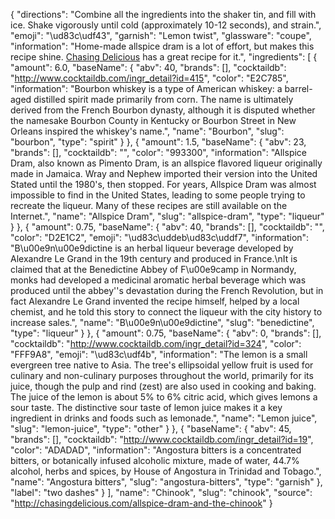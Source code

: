 {
    "directions": "Combine all the ingredients into the shaker tin, and fill with ice. Shake vigorously until cold (approximately 10-12 seconds), and strain.",
    "emoji": "\ud83c\udf43",
    "garnish": "Lemon twist",
    "glassware": "coupe",
    "information": "Home-made allspice dram is a lot of effort, but makes this recipe shine.  [Chasing Delicious](http://chasingdelicious.com/allspice-dram-and-the-chinook/) has a great recipe for it.",
    "ingredients": [
        {
            "amount": 6.0,
            "baseName": {
                "abv": 40,
                "brands": [],
                "cocktaildb": "http://www.cocktaildb.com/ingr_detail?id=415",
                "color": "E2C785",
                "information": "Bourbon whiskey is a type of American whiskey: a barrel-aged distilled spirit made primarily from corn. The name is ultimately derived from the French Bourbon dynasty, although it is disputed whether the namesake Bourbon County in Kentucky or Bourbon Street in New Orleans inspired the whiskey's name.",
                "name": "Bourbon",
                "slug": "bourbon",
                "type": "spirit"
            }
        },
        {
            "amount": 1.5,
            "baseName": {
                "abv": 23,
                "brands": [],
                "cocktaildb": "",
                "color": "993300",
                "information": "Allspice Dram, also known as Pimento Dram, is an allspice flavored liqueur originally made in Jamaica. Wray and Nephew imported their version into the United Stated until the 1980's, then stopped. For years, Allspice Dram was almost impossible to find in the United States, leading to some people trying to recreate the liqueur. Many of these recipes are still available on the Internet.",
                "name": "Allspice Dram",
                "slug": "allspice-dram",
                "type": "liqueur"
            }
        },
        {
            "amount": 0.75,
            "baseName": {
                "abv": 40,
                "brands": [],
                "cocktaildb": "",
                "color": "D2E1C2",
                "emoji": "\ud83c\uddeb\ud83c\uddf7",
                "information": "B\u00e9n\u00e9dictine is an herbal liqueur beverage developed by Alexandre Le Grand in the 19th century and produced in France.\nIt is claimed that at the Benedictine Abbey of F\u00e9camp in Normandy, monks had developed a medicinal aromatic herbal beverage which was produced until the abbey''s devastation during the French Revolution, but in fact Alexandre Le Grand invented the recipe himself, helped by a local chemist, and he told this story to connect the liqueur with the city history to increase sales.",
                "name": "B\u00e9n\u00e9dictine",
                "slug": "benedictine",
                "type": "liqueur"
            }
        },
        {
            "amount": 0.75,
            "baseName": {
                "abv": 0,
                "brands": [],
                "cocktaildb": "http://www.cocktaildb.com/ingr_detail?id=324",
                "color": "FFF9A8",
                "emoji": "\ud83c\udf4b",
                "information": "The lemon is a small evergreen tree native to Asia. The tree's ellipsoidal yellow fruit is used for culinary and non-culinary purposes throughout the world, primarily for its juice, though the pulp and rind (zest) are also used in cooking and baking. The juice of the lemon is about 5% to 6% citric acid, which gives lemons a sour taste. The distinctive sour taste of lemon juice makes it a key ingredient in drinks and foods such as lemonade.",
                "name": "Lemon juice",
                "slug": "lemon-juice",
                "type": "other"
            }
        },
        {
            "baseName": {
                "abv": 45,
                "brands": [],
                "cocktaildb": "http://www.cocktaildb.com/ingr_detail?id=19",
                "color": "ADADAD",
                "information": "Angostura bitters is a concentrated bitters, or botanically infused alcoholic mixture, made of water, 44.7% alcohol, herbs and spices, by House of Angostura in Trinidad and Tobago.",
                "name": "Angostura bitters",
                "slug": "angostura-bitters",
                "type": "garnish"
            },
            "label": "two dashes"
        }
    ],
    "name": "Chinook",
    "slug": "chinook",
    "source": "http://chasingdelicious.com/allspice-dram-and-the-chinook"
}